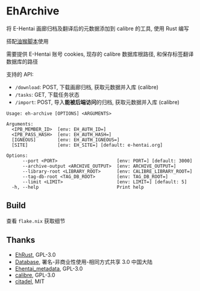 # EhArchive

将 E-Hentai 画廊归档及翻译后的元数据添加到 calibre 的工具, 使用 Rust 编写

搭配[油猴脚本](./tampermonkey.user.js)使用

需要提供 E-Hentai 账号 cookies, 现存的 calibre 数据库根路径, 和保存标签翻译数据库的路径

支持的 API:
- `/download`: POST, 下载画廊归档, 获取元数据并入库 (calibre)
- `/tasks`: GET, 下载任务状态
- `/import`: POST, 导入**能被后端访问**的归档, 获取元数据并入库 (calibre)

```
Usage: eh-archive [OPTIONS] <ARGUMENTS>

Arguments:
  <IPB_MEMBER_ID>  [env: EH_AUTH_ID=]
  <IPB_PASS_HASH>  [env: EH_AUTH_HASH=]
  [IGNEOUS]        [env: EH_AUTH_IGNEOUS=]
  [SITE]           [env: EH_SITE=] [default: e-hentai.org]

Options:
      --port <PORT>                      [env: PORT=] [default: 3000]
      --archive-output <ARCHIVE_OUTPUT>  [env: ARCHIVE_OUTPUT=]
      --library-root <LIBRARY_ROOT>      [env: CALIBRE_LIBRARY_ROOT=]
      --tag-db-root <TAG_DB_ROOT>        [env: TAG_DB_ROOT=]
      --limit <LIMIT>                    [env: LIMIT=] [default: 5]
  -h, --help                             Print help
```

## Build

查看 `flake.nix` 获取细节

## Thanks

- [EhRust](https://github.com/pboymt/EhRust), GPL-3.0
- [Database](https://github.com/EhTagTranslation/Database), 署名-非商业性使用-相同方式共享 3.0 中国大陆
- [Ehentai_metadata](https://github.com/nonpricklycactus/Ehentai_metadata), GPL-3.0
- [calibre](https://github.com/kovidgoyal/calibre), GPL-3.0
- [citadel](https://github.com/every-day-things/citadel), MIT